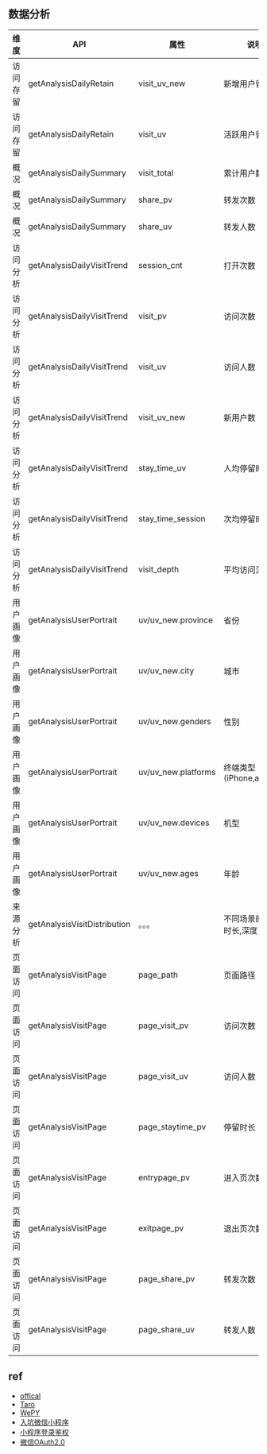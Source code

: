## 数据分析

维度|API|属性|说明
--|--|--|--
访问存留|getAnalysisDailyRetain|visit_uv_new|新增用户留存
访问存留|getAnalysisDailyRetain|visit_uv|活跃用户留存
概况|getAnalysisDailySummary|visit_total|累计用户数
概况|getAnalysisDailySummary|share_pv|转发次数
概况|getAnalysisDailySummary|share_uv|转发人数
访问分析|getAnalysisDailyVisitTrend|session_cnt|打开次数
访问分析|getAnalysisDailyVisitTrend|visit_pv|访问次数
访问分析|getAnalysisDailyVisitTrend|visit_uv|访问人数
访问分析|getAnalysisDailyVisitTrend|visit_uv_new|新用户数
访问分析|getAnalysisDailyVisitTrend|stay_time_uv|人均停留时长 
访问分析|getAnalysisDailyVisitTrend|stay_time_session|次均停留时长
访问分析|getAnalysisDailyVisitTrend|visit_depth|平均访问深度
用户画像|getAnalysisUserPortrait|uv/uv_new.province|省份
用户画像|getAnalysisUserPortrait|uv/uv_new.city|城市
用户画像|getAnalysisUserPortrait|uv/uv_new.genders|性别
用户画像|getAnalysisUserPortrait|uv/uv_new.platforms|终端类型(iPhone,android)
用户画像|getAnalysisUserPortrait|uv/uv_new.devices|机型
用户画像|getAnalysisUserPortrait|uv/uv_new.ages|年龄
来源分析|getAnalysisVisitDistribution|。。。|不同场景的pv,uv,时长,深度
页面访问|getAnalysisVisitPage|page_path|页面路径
页面访问|getAnalysisVisitPage|page_visit_pv|访问次数
页面访问|getAnalysisVisitPage|page_visit_uv|访问人数
页面访问|getAnalysisVisitPage|page_staytime_pv|停留时长
页面访问|getAnalysisVisitPage|entrypage_pv|进入页次数
页面访问|getAnalysisVisitPage|exitpage_pv|退出页次数
页面访问|getAnalysisVisitPage|page_share_pv|转发次数
页面访问|getAnalysisVisitPage|page_share_uv|转发人数



## ref

+ [offical](https://developers.weixin.qq.com/miniprogram/dev/index.html)
+ [Taro](https://nervjs.github.io/taro/docs/GETTING-STARTED.html)
+ [WePY](https://tencent.github.io/wepy/document.html#/?id=%e5%be%ae%e4%bf%a1%e5%b0%8f%e7%a8%8b%e5%ba%8f%e7%bb%84%e4%bb%b6%e5%8c%96%e5%bc%80%e5%8f%91%e6%a1%86%e6%9e%b6wepy%e5%ae%98%e6%96%b9%e6%96%87%e6%a1%a3)
+ [入坑微信小程序](https://sunmengyuan.github.io/garden/2018/01/04/xcx-gm.html)
+ [小程序登录鉴权](https://juejin.im/post/5ac9b72cf265da23906c486a)
+ [微信OAuth2.0](https://www.jianshu.com/p/1c48ec65936b)
